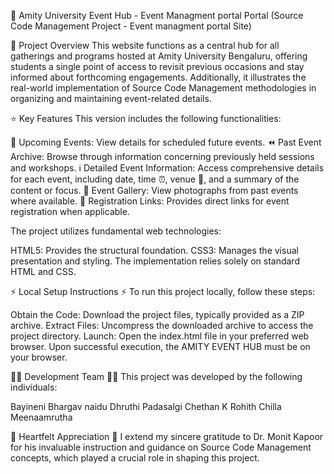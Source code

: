 🚀 Amity University Event Hub - Event Managment portal Portal 
(Source Code Management Project - Event managment portal Site)

🌟 Project Overview 
This website functions as a central hub for all gatherings and programs hosted at Amity University Bengaluru, offering students a single point of access to revisit previous occasions and stay informed about forthcoming engagements. Additionally, it illustrates the real-world implementation of Source Code Management methodologies in organizing and maintaining event-related details.

⭐ Key Features 
This version includes the following functionalities:

📅 Upcoming Events: View details for scheduled future events.
⏪ Past Event Archive: Browse through information concerning previously held sessions and workshops.
ℹ️ Detailed Event Information: Access comprehensive details for each event, including date, time ⏰, venue 📍, and a summary of the content or focus.
📸 Event Gallery: View photographs from past events where available.
🔗 Registration Links: Provides direct links for event registration when applicable.

The project utilizes fundamental web technologies:

HTML5: Provides the structural foundation.
CSS3: Manages the visual presentation and styling.
The implementation relies solely on standard HTML and CSS.

⚡ Local Setup Instructions ⚡
To run this project locally, follow these steps:

Obtain the Code: Download the project files, typically provided as a ZIP archive.
Extract Files: Uncompress the downloaded archive to access the project directory.
Launch: Open the index.html file in your preferred web browser.
Upon successful execution, the AMITY EVENT HUB must be on your browser.

🧑‍💻 Development Team 🧑‍💻
This project was developed by the following individuals:

Bayineni Bhargav naidu
Dhruthi Padasalgi
Chethan K
Rohith
Chilla Meenaamrutha

🙏 Heartfelt Appreciation 🙏
I extend my sincere gratitude to Dr. Monit Kapoor for his invaluable instruction and guidance on Source Code Management concepts, which played a crucial role in shaping this project.

